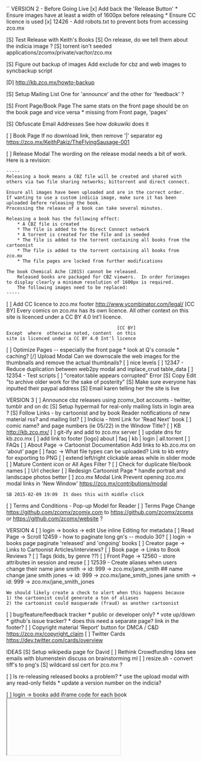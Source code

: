 ``
VERSION 2 - Before Going Live
[x] Add back the 'Release Button'
    * Ensure images have at least a width of 1600px before releasing
    * Ensure CC licence is used
[x] 12426 - Add robots.txt to prevent bots from accessing zco.mx

[S] Test Release with Keith's Books
    [S] On release, do we tell them about the indicia image ?
    [S] torrent isn't seeded
        applications/zcomx/private/var/tor/zco.mx

[S] Figure out backup of images
    Add exclude for cbz and web images to syncbackup script

[D] http://kb.zco.mx/howto-backup

[S] Setup Mailing List
    One for 'announce' and the other for 'feedback' ?

[S] Front Page/Book Page
    The same stats on the front page should be on the book page and
    vice versa
    * missing from Front page, 'pages'

[S] Obfuscate Email Addresses
    See how dokuwiki does it

[ ] Book Page
    If no download link, then remove '|' separator
    eg https://zco.mx/KeithPakiz/TheFlyingSausage-001

[ ] Release Modal
    The wording on the release modal needs a bit of work.  Here is a revision:

    -----
    Releasing a book means a CBZ file will be created and shared with
    others via two file sharing networks; bittorrent and direct connect.

    Ensure all images have been uploaded and are in the correct order.
    If wanting to use a custom indicia image, make sure it has been uploaded before releasing the book.
    Processing the release of a book can take several minutes.

    Releasing a book has the following effect:
        * A CBZ file is created
        * The file is added to the Direct Connect network
        * A torrent is created for the file and is seeded
        * The file is added to the torrent containing all books from the cartoonist
        * The file is added to the torrent containing all books from zco.mx
        * The file pages are locked from further modifications

    The book Chemical Ache (2015) cannot be released.
        Released books are packaged for CBZ viewers.  In order forimages to display clearly a minimum resolution of 1600px is required.
        The following images need to be replaced:
    -----

[ ] Add CC licence to zco.mx footer
    http://www.ycombinator.com/legal/
                                             [CC BY]
    Every comics on zco.mx has its own licence.  All
    other context  on this site is licenced  under a
                            CC BY 4.0 Int'l licence.

                                             [CC BY]
    Except  where  otherwise noted, content  on this
    site is licenced under a CC BY 4.0 Int'l licence

[ ] Optimize Pages -- especially the front page
    * look at Q's console
    * caching?
    [/] Upload Modal
        Can we downscale the web images for the thumbnails and remove the
        actual thumbnails?
[ ] nice levels
[ ] 12347 - Reduce duplication between web2py modal and inplace_crud table_data
[ ] 12354 - Test scripts
[ ] "creator.table appears corrupted" Error
[S] Copy Edit
    "to archive older work for the sake of posterity"
[S] Make sure everyone has inputted their paypal address
[S] Email karen telling her the site is live

VERSION 3
[ ] Announce cbz releases using zcomx_bot accounts
    - twitter, tumblr and on dc
[S] Setup hypermail for real-only mailing lists in login area ?
[S] Follow Links - by cartoonist and by book
    Reader notifications of new material
    rss? and mailing list?
[ ] Indicia - html
    Link for 'Read Next' book
[ ] comic name? and page numbers (ie 05/22) in the Window Title?
[ ] KB
    http://kb.zco.mx/
    [ ] git-ify and add to zco.mx server
    [ ] update dns for kb.zco.mx
    [ ] add link to footer
        [logo] about | faq | kb | login | all.torrent
    [ ] FAQs
        [ ] About Page -> Cartoonist Documentation
            Add links to kb.zco.mx on 'about' page
        [ ] faqc -> What file types can be uploaded?
            Link to kb entry for exporting to PNG
[ ] extend left/right clickable areas while in slider mode
[ ] Mature Content icon or All Ages Filter ?
[ ] Check for duplicate file/book names
[ ] Url checker
[ ] Redesign Cartoonist Page
    * handle portrait and landscape photos better
[ ] zco.mx Modal Link
    Prevent opening zco.mx modal links in 'New Window'
    https://zco.mx/contributions/modal

    SB 2015-02-09 19:09  It does this with middle click
[ ] Terms and Conditions - Pop-up Model for Reader
[ ] Terms Page
    Change https://github.com/zcomx/zcomix.com to
    https://github.com/zcomx/zcomx or
    https://github.com/zcomx/website ?


VERSION 4
[ ] login -> books -> edit
    Use inline Editing for metadata
[ ] Read Page -> Scroll
    12459 - how to paginate long gn's -- modulo 30?
[ ] login -> books page
    paginate 'released' and 'ongoing' books
[ ] Creator page -> Links to Cartoonist Articles/interviews?
[ ] Book page -> Links to Book Reviews ?
[ ] Tags (kids, by genre ??)
[ ] Front Page -> 12560 - store attributes in session and reuse
[ ] 12539 - Create aliases when users change their name
    jane smith -> id: 999 -> zco.mx/jane_smith
    ## name change
    jane smith jones -> id: 999 -> zco.mx/jane_smith_jones
    jane smith -> id: 999 -> zco.mx/jane_smith_jones

    We should likely create a check to alert when this happens because
    1) the cartoonist could generate a ton of aliases
    2) the cartoonist could masquerade (fraud) as another cartoonist
[ ] bug/feature/feedback tracker
    * public or developer only?
    * vote up/down
    * github's issue tracker?
    * does this need a separate page?  link in the footer?
[ ] Copyright material
    'Report' button for DMCA / C&D
    https://zco.mx/copyright_claim
[ ] Twitter Cards
    https://dev.twitter.com/cards/overview


IDEAS
[S] Setup wikipedia page for David
[ ] Rethink Crowdfunding Idea
    see emails with blumenstein
    discuss on brainstorming ml
[ ] resize.sh - convert tiff's to png's
[S] wildcard ssl cert for zco.mx ?

[ ] Is re-releasing released books a problem?
    * use the upload modal with any read-only fields
    * update a version number on the indicia?

[ ] login -> books
    add iframe code for each book
    <embed/>
    <iframe/>
    SB 2014-08-29 11:24  This needs more thought

[-] Guided view using Perfect Viewer ?
    The main dev, Lin Rookie (rookiestudio@gmail.com), suggests guided view is
    possible with opencv but he believes the feature is not useful and it is a
    low priority.  He said the source is closed and he does not take bounties
    towards new features.

[ ] bio and book description - wikipedia api?
    https://github.com/goldsmith/Wikipedia          ## wikipedia api

[ ] user comments? - disqus api? reddit api?
    * cartoonist chooses comments to form a digital letters page?
[ ] how best to promote micro-publishers and things like the Muster List
[ ] site for original art?
[ ] youtube/google hangout - drawing of a page live ?
[ ] RDFa-html meta
    https://wiki.creativecommons.org/Frequently_Asked_Questions#What_does_it_mean_that_Creative_Commons_licenses_are_.22machine-readable.22.3F
    http://www.w3.org/TR/html-rdfa/
[ ] RiP!: remix torrent ?
[ ] Social media links other than on the indicia ??
[ ] Read Page
    Navigate with mouse scroll as well ?
    http://geekwagon.net/projects/xkcd1190/
    h-scroll - http://danielschafferbrooklyncomics.com/books/uncategorized/all-you-need/
    2-page slider ?
``
# vim:set ft=dm:
